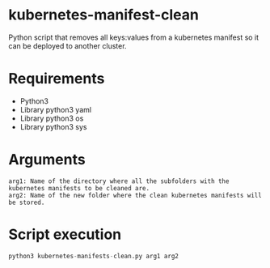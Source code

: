 # kubernetes-manifest-clean
Python script that removes all keys:values ​​from a kubernetes manifest so it can be deployed to another cluster.

# Requirements
* Python3
* Library python3 yaml
* Library python3 os
* Library python3 sys

# Arguments
```
arg1: Name of the directory where all the subfolders with the kubernetes manifests to be cleaned are.
arg2: Name of the new folder where the clean kubernetes manifests will be stored. 
```

# Script execution
```python
python3 kubernetes-manifests-clean.py arg1 arg2
```
